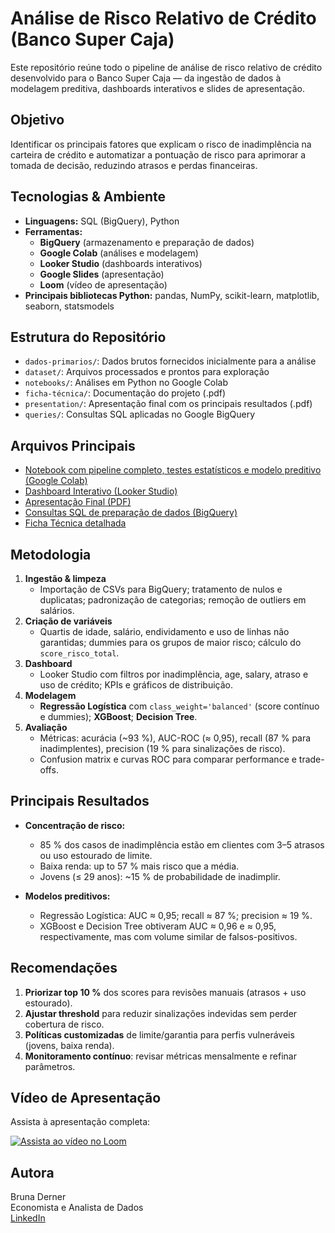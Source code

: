 # Análise de Risco Relativo de Crédito (Banco Super Caja)

Este repositório reúne todo o pipeline de análise de risco relativo de crédito desenvolvido para o Banco Super Caja — da ingestão de dados à modelagem preditiva, dashboards interativos e slides de apresentação.

## Objetivo

Identificar os principais fatores que explicam o risco de inadimplência na carteira de crédito e automatizar a pontuação de risco para aprimorar a tomada de decisão, reduzindo atrasos e perdas financeiras.

## Tecnologias & Ambiente

- **Linguagens:** SQL (BigQuery), Python  
- **Ferramentas:**  
  - **BigQuery** (armazenamento e preparação de dados)  
  - **Google Colab** (análises e modelagem)  
  - **Looker Studio** (dashboards interativos)  
  - **Google Slides** (apresentação)  
  - **Loom** (vídeo de apresentação)  
- **Principais bibliotecas Python:** pandas, NumPy, scikit-learn, matplotlib, seaborn, statsmodels

## Estrutura do Repositório
- `dados-primarios/`: Dados brutos fornecidos inicialmente para a análise
- `dataset/`: Arquivos processados e prontos para exploração
- `notebooks/`: Análises em Python no Google Colab
- `ficha-técnica/`: Documentação do projeto (.pdf)
- `presentation/`: Apresentação final com os principais resultados (.pdf)
- `queries/`: Consultas SQL aplicadas no Google BigQuery

## Arquivos Principais
- [Notebook com pipeline completo, testes estatísticos e modelo preditivo (Google Colab)](notebooks/bruna-derner-colab.3.ipynb)  
- [Dashboard Interativo (Looker Studio)](https://lookerstudio.google.com/reporting/acb7b497-ba2c-485b-bbcf-c640a76cacb3)  
- [Apresentação Final (PDF)](presentation/bd-bruna-derner-03.pdf)  
- [Consultas SQL de preparação de dados (BigQuery)](queries/bigquery_code.sql)  
- [Ficha Técnica detalhada](ficha-técnica/bd-bruna-derner-fichatec.03.pdf)  

## Metodologia

1. **Ingestão & limpeza**  
   - Importação de CSVs para BigQuery; tratamento de nulos e duplicatas; padronização de categorias; remoção de outliers em salários.  
2. **Criação de variáveis**  
   - Quartis de idade, salário, endividamento e uso de linhas não garantidas; dummies para os grupos de maior risco; cálculo do `score_risco_total`.  
3. **Dashboard**  
   - Looker Studio com filtros por inadimplência, age, salary, atraso e uso de crédito; KPIs e gráficos de distribuição.  
4. **Modelagem**  
   - **Regressão Logística** com `class_weight='balanced'` (score contínuo e dummies); **XGBoost**; **Decision Tree**.  
5. **Avaliação**  
   - Métricas: acurácia (~93 %), AUC-ROC (≈ 0,95), recall (87 % para inadimplentes), precision (19 % para sinalizações de risco).  
   - Confusion matrix e curvas ROC para comparar performance e trade-offs.

## Principais Resultados

- **Concentração de risco:**  
  - 85 % dos casos de inadimplência estão em clientes com 3–5 atrasos ou uso estourado de limite.  
  - Baixa renda: up to 57 % mais risco que a média.  
  - Jovens (≤ 29 anos): ~15 % de probabilidade de inadimplir.

- **Modelos preditivos:**  
  - Regressão Logística: AUC ≈ 0,95; recall ≈ 87 %; precision ≈ 19 %.  
  - XGBoost e Decision Tree obtiveram AUC ≈ 0,96 e ≈ 0,95, respectivamente, mas com volume similar de falsos-positivos.

## Recomendações

1. **Priorizar top 10 %** dos scores para revisões manuais (atrasos + uso estourado).  
2. **Ajustar threshold** para reduzir sinalizações indevidas sem perder cobertura de risco.  
3. **Políticas customizadas** de limite/garantia para perfis vulneráveis (jovens, baixa renda).  
4. **Monitoramento contínuo**: revisar métricas mensalmente e refinar parâmetros.

## Vídeo de Apresentação

Assista à apresentação completa:

[![Assista ao vídeo no Loom](https://img.shields.io/badge/Ver%20Apresentação-Loom-%23F9C646?style=for-the-badge&logo=loom)](https://www.loom.com/share/8afd71618bf04d9db5f45ffaece0d965?sid=2897f8bd-6443-4c80-812b-7764d481a894)


## Autora

Bruna Derner  
Economista e Analista de Dados  
[LinkedIn](https://www.linkedin.com/in/bruna-derner/)
